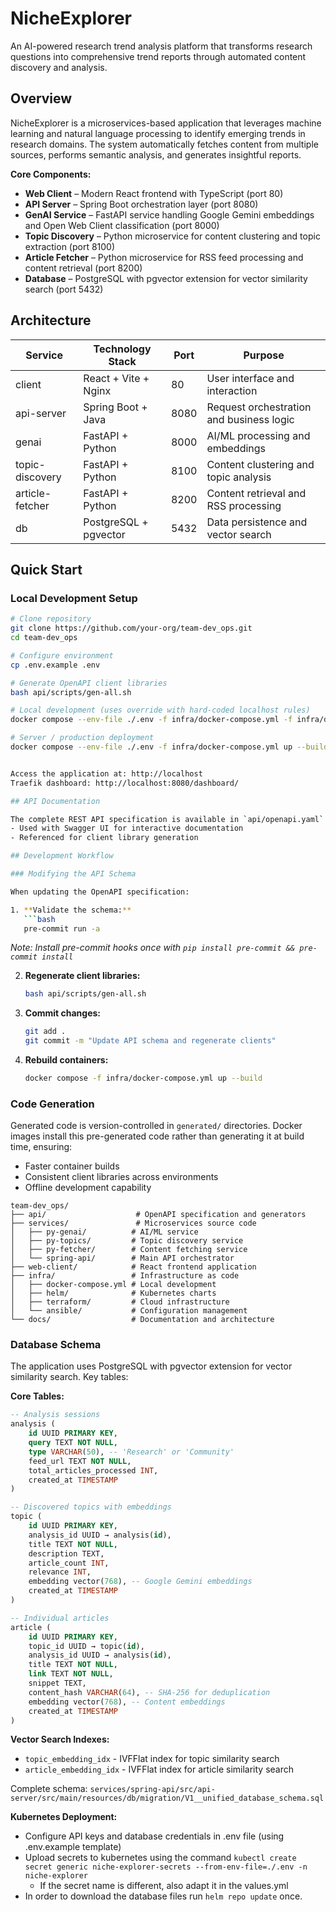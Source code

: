 # NicheExplorer

An AI-powered research trend analysis platform that transforms research questions into comprehensive trend reports through automated content discovery and analysis.

## Overview

NicheExplorer is a microservices-based application that leverages machine learning and natural language processing to identify emerging trends in research domains. The system automatically fetches content from multiple sources, performs semantic analysis, and generates insightful reports.

**Core Components:**
- **Web Client** – Modern React frontend with TypeScript (port 80)
- **API Server** – Spring Boot orchestration layer (port 8080)
- **GenAI Service** – FastAPI service handling Google Gemini embeddings and Open Web Client classification (port 8000)
- **Topic Discovery** – Python microservice for content clustering and topic extraction (port 8100)
- **Article Fetcher** – Python microservice for RSS feed processing and content retrieval (port 8200)
- **Database** – PostgreSQL with pgvector extension for vector similarity search (port 5432)

## Architecture

| Service | Technology Stack | Port | Purpose |
|---------|------------------|------|---------|
| client | React + Vite + Nginx | 80 | User interface and interaction |
| api-server | Spring Boot + Java | 8080 | Request orchestration and business logic |
| genai | FastAPI + Python | 8000 | AI/ML processing and embeddings |
| topic-discovery | FastAPI + Python | 8100 | Content clustering and topic analysis |
| article-fetcher | FastAPI + Python | 8200 | Content retrieval and RSS processing |
| db | PostgreSQL + pgvector | 5432 | Data persistence and vector search |

## Quick Start

### Local Development Setup

```bash
# Clone repository
git clone https://github.com/your-org/team-dev_ops.git
cd team-dev_ops

# Configure environment
cp .env.example .env

# Generate OpenAPI client libraries
bash api/scripts/gen-all.sh

# Local development (uses override with hard-coded localhost rules)
docker compose --env-file ./.env -f infra/docker-compose.yml -f infra/docker-compose.override.yml up --build -d

# Server / production deployment
docker compose --env-file ./.env -f infra/docker-compose.yml up --build -d


Access the application at: http://localhost
Traefik dashboard: http://localhost:8080/dashboard/

## API Documentation

The complete REST API specification is available in `api/openapi.yaml`. This file can be:
- Used with Swagger UI for interactive documentation
- Referenced for client library generation

## Development Workflow

### Modifying the API Schema

When updating the OpenAPI specification:

1. **Validate the schema:**
   ```bash
   pre-commit run -a
   ```
   *Note: Install pre-commit hooks once with `pip install pre-commit && pre-commit install`*

2. **Regenerate client libraries:**
   ```bash
   bash api/scripts/gen-all.sh
   ```

3. **Commit changes:**
   ```bash
   git add .
   git commit -m "Update API schema and regenerate clients"
   ```

4. **Rebuild containers:**
   ```bash
   docker compose -f infra/docker-compose.yml up --build
   ```

### Code Generation

Generated code is version-controlled in `generated/` directories. Docker images install this pre-generated code rather than generating it at build time, ensuring:
- Faster container builds
- Consistent client libraries across environments
- Offline development capability


```
team-dev_ops/
├── api/                    # OpenAPI specification and generators
├── services/               # Microservices source code
│   ├── py-genai/          # AI/ML service
│   ├── py-topics/         # Topic discovery service
│   ├── py-fetcher/        # Content fetching service
│   └── spring-api/        # Main API orchestrator
├── web-client/            # React frontend application
├── infra/                 # Infrastructure as code
│   ├── docker-compose.yml # Local development
│   ├── helm/              # Kubernetes charts
│   ├── terraform/         # Cloud infrastructure
│   └── ansible/           # Configuration management
└── docs/                  # Documentation and architecture
```


### Database Schema

The application uses PostgreSQL with pgvector extension for vector similarity search. Key tables:

**Core Tables:**
```sql
-- Analysis sessions
analysis (
    id UUID PRIMARY KEY,
    query TEXT NOT NULL,
    type VARCHAR(50), -- 'Research' or 'Community'
    feed_url TEXT NOT NULL,
    total_articles_processed INT,
    created_at TIMESTAMP
)

-- Discovered topics with embeddings
topic (
    id UUID PRIMARY KEY,
    analysis_id UUID → analysis(id),
    title TEXT NOT NULL,
    description TEXT,
    article_count INT,
    relevance INT,
    embedding vector(768), -- Google Gemini embeddings
    created_at TIMESTAMP
)

-- Individual articles
article (
    id UUID PRIMARY KEY,
    topic_id UUID → topic(id),
    analysis_id UUID → analysis(id),
    title TEXT NOT NULL,
    link TEXT NOT NULL,
    snippet TEXT,
    content_hash VARCHAR(64), -- SHA-256 for deduplication
    embedding vector(768), -- Content embeddings
    created_at TIMESTAMP
)
```

**Vector Search Indexes:**
- `topic_embedding_idx` - IVFFlat index for topic similarity search
- `article_embedding_idx` - IVFFlat index for article similarity search

Complete schema: `services/spring-api/src/api-server/src/main/resources/db/migration/V1__unified_database_schema.sql`



**Kubernetes Deployment:**
- Configure API keys and database credentials in .env file (using .env.example template)
- Upload secrets to kubernetes using the command `kubectl create secret generic niche-explorer-secrets --from-env-file=./.env -n niche-explorer`
   - If the secret name is different, also adapt it in the values.yml
- In order to download the database files run `helm repo update` once.